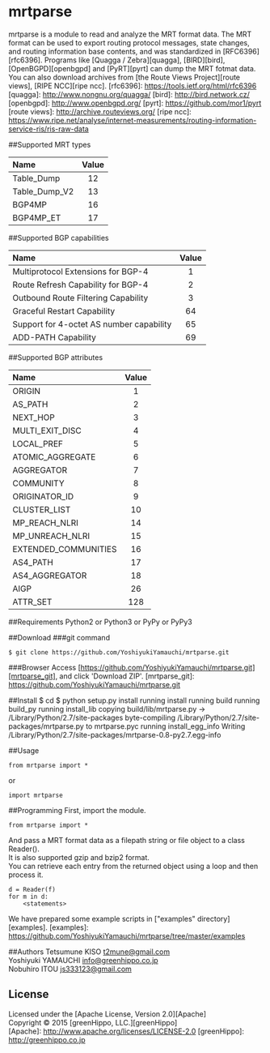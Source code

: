 mrtparse
========

mrtparse is a module to read and analyze the MRT format data.
The MRT format can be used to export routing protocol messages, state changes, and routing information base contents, and was standardized in [RFC6396][rfc6396].
Programs like [Quagga / Zebra][quagga], [BIRD][bird], [OpenBGPD][openbgpd] and [PyRT][pyrt] can dump the MRT fotmat data.
You can also download archives from [the Route Views Project][route views], [RIPE NCC][ripe ncc].
[rfc6396]: https://tools.ietf.org/html/rfc6396
[quagga]: http://www.nongnu.org/quagga/
[bird]: http://bird.network.cz/
[openbgpd]: http://www.openbgpd.org/
[pyrt]: https://github.com/mor1/pyrt
[route views]: http://archive.routeviews.org/
[ripe ncc]: https://www.ripe.net/analyse/internet-measurements/routing-information-service-ris/ris-raw-data

##Supported MRT types

|Name         |Value|
|:------------|:---:|
|Table_Dump   |12   |
|Table_Dump_V2|13   |
|BGP4MP       |16   |
|BGP4MP_ET    |17   |

##Supported BGP capabilities

|Name                                    |Value|
|:---------------------------------------|:---:|
|Multiprotocol Extensions for BGP-4      |1    |
|Route Refresh Capability for BGP-4      |2    |
|Outbound Route Filtering Capability     |3    |
|Graceful Restart Capability             |64   |
|Support for 4-octet AS number capability|65   |
|ADD-PATH Capability                     |69   |

##Supported BGP attributes

|Name                |Value|
|:-------------------|:---:|
|ORIGIN              |1    |
|AS_PATH             |2    |
|NEXT_HOP            |3    |
|MULTI_EXIT_DISC     |4    |
|LOCAL_PREF          |5    |
|ATOMIC_AGGREGATE    |6    |
|AGGREGATOR          |7    |
|COMMUNITY           |8    |
|ORIGINATOR_ID       |9    |
|CLUSTER_LIST        |10   |
|MP_REACH_NLRI       |14   |
|MP_UNREACH_NLRI     |15   |
|EXTENDED_COMMUNITIES|16   |
|AS4_PATH            |17   |
|AS4_AGGREGATOR      |18   |
|AIGP                |26   |
|ATTR_SET            |128  |

##Requirements
Python2 or Python3 or PyPy or PyPy3 

##Download
###git command
    
    $ git clone https://github.com/YoshiyukiYamauchi/mrtparse.git
    
###Browser
Access [https://github.com/YoshiyukiYamauchi/mrtparse.git][mrtparse_git], and click 'Download ZIP'.
[mrtparse_git]: https://github.com/YoshiyukiYamauchi/mrtparse.git
    

##Install
    $ cd <Clone Directory>
    $ python setup.py install
    running install
    running build
    running build_py
    running install_lib
    copying build/lib/mrtparse.py -> /Library/Python/2.7/site-packages
    byte-compiling /Library/Python/2.7/site-packages/mrtparse.py to mrtparse.pyc
    running install_egg_info
    Writing /Library/Python/2.7/site-packages/mrtparse-0.8-py2.7.egg-info


##Usage
    
    from mrtparse import *
    
or
    
    import mrtparse
    
##Programming
First, import the module.
    
    from mrtparse import *
    
And pass a MRT format data as a filepath string or file object to a class Reader().   
It is also supported gzip and bzip2 format.  
You can retrieve each entry from the returned object using a loop and then process it.  

    
    d = Reader(f)
    for m in d:
        <statements>

We have prepared some example scripts in ["examples" directory][examples].
[examples]: https://github.com/YoshiyukiYamauchi/mrtparse/tree/master/examples
    

##Authors
Tetsumune KISO <t2mune@gmail.com>  
Yoshiyuki YAMAUCHI <info@greenhippo.co.jp>  
Nobuhiro ITOU <js333123@gmail.com>  

License
----------
Licensed under the [Apache License, Version 2.0][Apache]  
Copyright &copy; 2015 [greenHippo, LLC.][greenHippo]  
[Apache]: http://www.apache.org/licenses/LICENSE-2.0
[greenHippo]: http://greenhippo.co.jp
